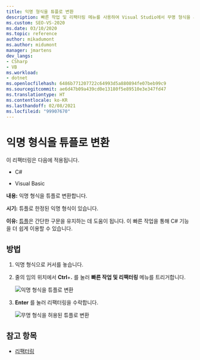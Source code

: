 ```yaml
---
title: 익명 형식을 튜플로 변환
description: 빠른 작업 및 리팩터링 메뉴를 사용하여 Visual Studio에서 무명 형식을 튜플로 변환하는 방법을 알아봅니다.
ms.custom: SEO-VS-2020
ms.date: 03/10/2020
ms.topic: reference
author: mikadumont
ms.author: midumont
manager: jmartens
dev_langs:
- CSharp
- VB
ms.workload:
- dotnet
ms.openlocfilehash: 6486b771207722c64993d5a880894fe07beb99c9
ms.sourcegitcommit: ae6d47b09a439cd0e13180f5e89510e3e347fd47
ms.translationtype: HT
ms.contentlocale: ko-KR
ms.lasthandoff: 02/08/2021
ms.locfileid: "99907670"
---
```

# <a name="convert-anonymous-type-to-tuple"></a>익명 형식을 튜플로 변환

이 리팩터링은 다음에 적용됩니다.

- C#

- Visual Basic

**내용:** 익명 형식을 튜플로 변환합니다.

**시기:** 튜플로 한정된 익명 형식이 있습니다.

**이유:** [튜플](/dotnet/csharp/tuples)은 간단한 구문을 유지하는 데 도움이 됩니다. 이 빠른 작업을 통해 C# 기능을 더 쉽게 이용할 수 있습니다.

## <a name="how-to"></a>방법

1. 익명 형식으로 커서를 놓습니다.
2. 줄의 임의 위치에서 **Ctrl**+**.** 를 눌러 **빠른 작업 및 리팩터링** 메뉴를 트리거합니다.

   ![익명 형식을 튜플로 변환](media/convert-anon-to-tuple.png)

2. **Enter** 를 눌러 리팩터링을 수락합니다.

   ![무명 형식을 허용된 튜플로 변환](media/convert-anon-to-tuple-complete.png)

## <a name="see-also"></a>참고 항목

- [리팩터링](../refactoring-in-visual-studio.md)
